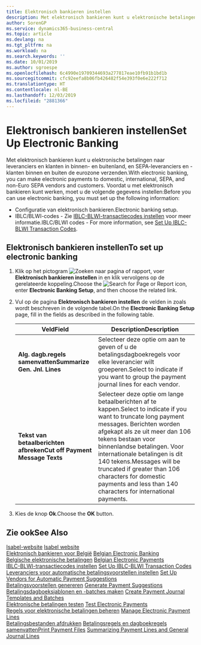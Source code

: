 ```yaml
---
title: Elektronisch bankieren instellen
description: Met elektronisch bankieren kunt u elektronische betalingen naar leveranciers en klanten in binnen- en buitenland, en SEPA-leveranciers en -klanten binnen en buiten de eurozone verzenden.
author: SorenGP
ms.service: dynamics365-business-central
ms.topic: article
ms.devlang: na
ms.tgt_pltfrm: na
ms.workload: na
ms.search.keywords: ''
ms.date: 10/01/2019
ms.author: sgroespe
ms.openlocfilehash: 6c4990e19709344693a277817eae10fb91b1bd1b
ms.sourcegitcommit: cfc92eefa8b06fb426482f54e393f0e6e222f712
ms.translationtype: HT
ms.contentlocale: nl-BE
ms.lasthandoff: 12/03/2019
ms.locfileid: "2881366"
---
```

# <a name="set-up-electronic-banking"></a><span data-ttu-id="0c803-103">Elektronisch bankieren instellen</span><span class="sxs-lookup"><span data-stu-id="0c803-103">Set Up Electronic Banking</span></span>
<span data-ttu-id="0c803-104">Met elektronisch bankieren kunt u elektronische betalingen naar leveranciers en klanten in binnen- en buitenland, en SEPA-leveranciers en -klanten binnen en buiten de eurozone verzenden.</span><span class="sxs-lookup"><span data-stu-id="0c803-104">With electronic banking, you can make electronic payments to domestic, international, SEPA, and non-Euro SEPA vendors and customers.</span></span> <span data-ttu-id="0c803-105">Voordat u met elektronisch bankieren kunt werken, moet u de volgende gegevens instellen:</span><span class="sxs-lookup"><span data-stu-id="0c803-105">Before you can use electronic banking, you must set up the following information:</span></span>  

- <span data-ttu-id="0c803-106">Configuratie van elektronisch bankieren.</span><span class="sxs-lookup"><span data-stu-id="0c803-106">Electronic banking setup.</span></span>  
- <span data-ttu-id="0c803-107">IBLC/BLWI-codes - Zie [IBLC-BLWI-transactiecodes instellen](how-to-set-up-iblc-blwi-transaction-codes.md) voor meer informatie.</span><span class="sxs-lookup"><span data-stu-id="0c803-107">IBLC/BLWI codes - For more information, see [Set Up IBLC-BLWI Transaction Codes](how-to-set-up-iblc-blwi-transaction-codes.md).</span></span>  

## <a name="to-set-up-electronic-banking"></a><span data-ttu-id="0c803-108">Elektronisch bankieren instellen</span><span class="sxs-lookup"><span data-stu-id="0c803-108">To set up electronic banking</span></span>  

1.  <span data-ttu-id="0c803-109">Klik op het pictogram ![Zoeken naar pagina of rapport](../../media/ui-search/search_small.png "Het pictogram Zoeken naar pagina of rapport"), voer **Elektronisch bankieren instellen** in en klik vervolgens op de gerelateerde koppeling.</span><span class="sxs-lookup"><span data-stu-id="0c803-109">Choose the ![Search for Page or Report](../../media/ui-search/search_small.png "Search for Page or Report icon") icon, enter **Electronic Banking Setup**, and then choose the related link.</span></span>  
2.  <span data-ttu-id="0c803-110">Vul op de pagina **Elektronisch bankieren instellen** de velden in zoals wordt beschreven in de volgende tabel.</span><span class="sxs-lookup"><span data-stu-id="0c803-110">On the **Electronic Banking Setup** page, fill in the fields as described in the following table.</span></span>   

    |<span data-ttu-id="0c803-111">Veld</span><span class="sxs-lookup"><span data-stu-id="0c803-111">Field</span></span>|<span data-ttu-id="0c803-112">Description</span><span class="sxs-lookup"><span data-stu-id="0c803-112">Description</span></span>|  
    |---------------------------------|---------------------------------------|  
    |<span data-ttu-id="0c803-113">**Alg. dagb.regels samenvatten**</span><span class="sxs-lookup"><span data-stu-id="0c803-113">**Summarize Gen. Jnl. Lines**</span></span>|<span data-ttu-id="0c803-114">Selecteer deze optie om aan te geven of u de betalingsdagboekregels voor elke leverancier wilt groeperen.</span><span class="sxs-lookup"><span data-stu-id="0c803-114">Select to indicate if you want to group the payment journal lines for each vendor.</span></span>|  
    |<span data-ttu-id="0c803-115">**Tekst van betaalberichten afbreken**</span><span class="sxs-lookup"><span data-stu-id="0c803-115">**Cut off Payment Message Texts**</span></span>|<span data-ttu-id="0c803-116">Selecteer deze optie om lange betaalberichten af te kappen.</span><span class="sxs-lookup"><span data-stu-id="0c803-116">Select to indicate if you want to truncate long payment messages.</span></span> <span data-ttu-id="0c803-117">Berichten worden afgekapt als ze uit meer dan 106 tekens bestaan voor binnenlandse betalingen. Voor internationale betalingen is dit 140 tekens.</span><span class="sxs-lookup"><span data-stu-id="0c803-117">Messages will be truncated if greater than 106 characters for domestic payments and less than 140 characters for international payments.</span></span>|  
 
3.  <span data-ttu-id="0c803-118">Kies de knop **Ok**.</span><span class="sxs-lookup"><span data-stu-id="0c803-118">Choose the **OK** button.</span></span>  

## <a name="see-also"></a><span data-ttu-id="0c803-119">Zie ook</span><span class="sxs-lookup"><span data-stu-id="0c803-119">See Also</span></span>  
 <span data-ttu-id="0c803-120">[Isabel-website](https://go.microsoft.com/fwlink/?LinkId=210323) </span><span class="sxs-lookup"><span data-stu-id="0c803-120">[Isabel website](https://go.microsoft.com/fwlink/?LinkId=210323) </span></span>  
 <span data-ttu-id="0c803-121">[Elektronisch bankieren voor België](belgian-electronic-banking.md) </span><span class="sxs-lookup"><span data-stu-id="0c803-121">[Belgian Electronic Banking](belgian-electronic-banking.md) </span></span>  
 <span data-ttu-id="0c803-122">[Belgische elektronische betalingen](belgian-electronic-payments.md) </span><span class="sxs-lookup"><span data-stu-id="0c803-122">[Belgian Electronic Payments](belgian-electronic-payments.md) </span></span>  
 <span data-ttu-id="0c803-123">[IBLC-BLWI-transactiecodes instellen](how-to-set-up-iblc-blwi-transaction-codes.md) </span><span class="sxs-lookup"><span data-stu-id="0c803-123">[Set Up IBLC-BLWI Transaction Codes](how-to-set-up-iblc-blwi-transaction-codes.md) </span></span>  
 <span data-ttu-id="0c803-124">[Leveranciers voor automatische betalingsvoorstellen instellen](how-to-set-up-vendors-for-automatic-payment-suggestions.md) </span><span class="sxs-lookup"><span data-stu-id="0c803-124">[Set Up Vendors for Automatic Payment Suggestions](how-to-set-up-vendors-for-automatic-payment-suggestions.md) </span></span>  
 <span data-ttu-id="0c803-125">[Betalingsvoorstellen genereren](how-to-generate-payment-suggestions.md) </span><span class="sxs-lookup"><span data-stu-id="0c803-125">[Generate Payment Suggestions](how-to-generate-payment-suggestions.md) </span></span>  
 <span data-ttu-id="0c803-126">[Betalingsdagboeksjablonen en -batches maken](how-to-create-payment-journal-templates-and-batches.md) </span><span class="sxs-lookup"><span data-stu-id="0c803-126">[Create Payment Journal Templates and Batches](how-to-create-payment-journal-templates-and-batches.md) </span></span>  
 <span data-ttu-id="0c803-127">[Elektronische betalingen testen](how-to-test-electronic-payments.md) </span><span class="sxs-lookup"><span data-stu-id="0c803-127">[Test Electronic Payments](how-to-test-electronic-payments.md) </span></span>  
 <span data-ttu-id="0c803-128">[Regels voor elektronische betalingen beheren](how-to-manage-electronic-payment-lines.md) </span><span class="sxs-lookup"><span data-stu-id="0c803-128">[Manage Electronic Payment Lines](how-to-manage-electronic-payment-lines.md) </span></span>  
 <span data-ttu-id="0c803-129">[Betalingsbestanden afdrukken](how-to-print-payment-files.md) [Betalingsregels en dagboekregels samenvatten](summarizing-payment-lines-and-general-journal-lines.md)</span><span class="sxs-lookup"><span data-stu-id="0c803-129">[Print Payment Files](how-to-print-payment-files.md) [Summarizing Payment Lines and General Journal Lines](summarizing-payment-lines-and-general-journal-lines.md)</span></span>
